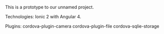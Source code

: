 This is a prototype to our unnamed project.

Technologies: 
Ionic 2 with Angular 4.

Plugins: 
cordova-plugin-camera
cordova-plugin-file
cordova-sqlie-storage
